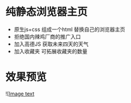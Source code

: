 # 纯静态浏览器主页
- 原生js+css 组成一个html 替换自己的浏览器主页
- 拒绝国内辣鸡厂商的推广入口
- 加入高德JS 获取未来四天的天气
- 加入收藏夹 可拓展收藏夹的数量

# 效果预览
![[Image text]()

